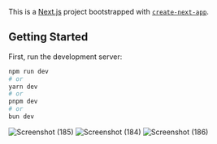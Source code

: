 This is a [Next.js](https://nextjs.org/) project bootstrapped with [`create-next-app`](https://github.com/vercel/next.js/tree/canary/packages/create-next-app).

## Getting Started

First, run the development server:

```bash
npm run dev
# or
yarn dev
# or
pnpm dev
# or
bun dev
```
![Screenshot (185)](https://github.com/Ezeh20/mima/assets/29344226/b3af8dc2-22c7-4933-b623-ab704d735324)
![Screenshot (184)](https://github.com/Ezeh20/mima/assets/29344226/6bff721c-d6d3-4b73-aa62-01674d43441c)
![Screenshot (186)](https://github.com/Ezeh20/mima/assets/29344226/2e1ce09e-ea58-4c70-a08d-2e1aa8c9024f)
